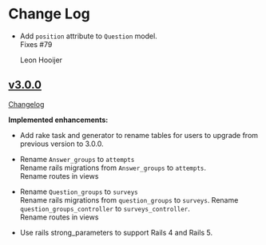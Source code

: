 # Change Log

- Add `position` attribute to `Question` model.  
  Fixes #79  
  
  Leon Hooijer

## [v3.0.0](https://github.com/code-mancers/rapidfire/tree/HEAD)

[Changelog](https://github.com/code-mancers/rapidfire/compare/v2.1.0...HEAD)

**Implemented enhancements:**
- Add rake task and generator to rename tables for users to upgrade from previous version to 3.0.0.

- Rename `Answer_groups` to `attempts`  
  Rename rails migrations from `Answer_groups` to `attempts`.  
  Rename routes in views

- Rename `Question_groups` to `surveys`  
  Rename rails migrations from `question_groups` to `surveys`.
  Rename `question_groups_controller` to `surveys_controller`.  
  Rename routes in views

- Use rails strong_parameters to support Rails 4 and Rails 5.
